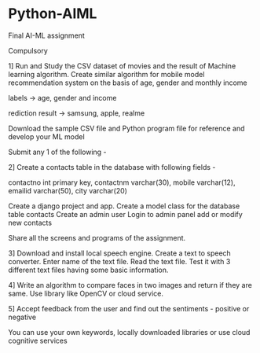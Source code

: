 # Python-AIML
Final AI-ML assignment

Compulsory

1] 
Run and Study the CSV dataset of movies and the result of Machine learning algorithm.
Create similar algorithm for mobile model recommendation system on the basis of age, gender and monthly income

labels -> age, gender and income

rediction result -> samsung, apple, realme

Download the sample CSV file and Python program file for reference and develop your ML model


Submit any 1 of the following -

2] 
Create a contacts table in the database with following fields -

contactno int primary key, 
contactnm varchar(30), 
mobile varchar(12), 
emailid varchar(50), 
city varchar(20)

Create a django project and app.
Create a model class for the database table contacts
Create an admin user
Login to admin panel add or modify new contacts

Share all the screens and programs of the assignment.

3] 
Download and install local speech engine.
Create a text to speech converter.
Enter name of the text file.
Read the text file.
Test it with 3 different text files having some basic information.

4] 
Write an algorithm to compare faces in two images and return if they are same. Use library like OpenCV or cloud service.

5] 
Accept feedback from the user and find out the sentiments - positive or negative

You can use your own keywords, locally downloaded libraries or use cloud cognitive services
